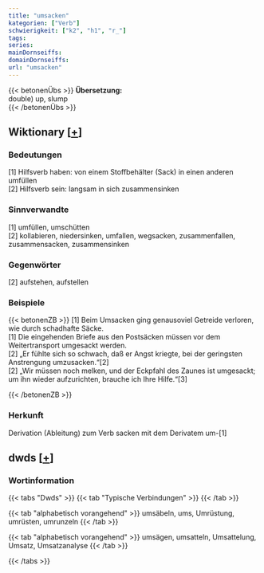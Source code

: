 ```yaml
---
title: "umsacken"
kategorien: ["Verb"]
schwierigkeit: ["k2", "h1", "r_"]
tags:
series:
mainDornseiffs:
domainDornseiffs:
url: "umsacken"
---
```


{{< betonenÜbs >}}
**Übersetzung:**  
double) up, slump  
{{< /betonenÜbs >}}

## Wiktionary [[+](https://de.wiktionary.org/wiki/umsacken)]

### Bedeutungen
[1] Hilfsverb haben: von einem Stoffbehälter (Sack) in einen anderen umfüllen  
[2] Hilfsverb sein: langsam in sich zusammensinken  

### Sinnverwandte
[1] umfüllen, umschütten  
[2] kollabieren, niedersinken, umfallen, wegsacken, zusammenfallen, zusammensacken, zusammensinken  

### Gegenwörter
[2] aufstehen, aufstellen  

### Beispiele
{{< betonenZB >}}
[1] Beim Umsacken ging genausoviel Getreide verloren, wie durch schadhafte Säcke.  
[1] Die eingehenden Briefe aus den Postsäcken müssen vor dem Weitertransport umgesackt werden.  
[2] „Er fühlte sich so schwach, daß er Angst kriegte, bei der geringsten Anstrengung umzusacken.“[2]  
[2] „Wir müssen noch melken, und der Eckpfahl des Zaunes ist umgesackt; um ihn wieder aufzurichten, brauche ich Ihre Hilfe.“[3]  

{{< /betonenZB >}}
### Herkunft
Derivation (Ableitung) zum Verb sacken mit dem Derivatem um-[1]  



## dwds [[+](https://www.dwds.de/wb/umsacken)]

### Wortinformation
{{< tabs "Dwds" >}}
{{< tab "Typische Verbindungen" >}}
{{< /tab >}}

{{< tab "alphabetisch vorangehend" >}}
umsäbeln, ums, Umrüstung, umrüsten, umrunzeln
{{< /tab >}}

{{< tab "alphabetisch vorangehend" >}}
umsägen, umsatteln, Umsattelung, Umsatz, Umsatzanalyse
{{< /tab >}}

{{< /tabs >}}

